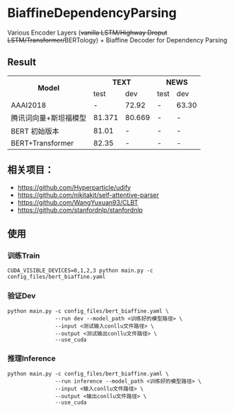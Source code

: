 # BiaffineDependencyParsing
Various Encoder Layers (~~vanilla LSTM/Highway Droput LSTM/Transformer/~~BERTology) + Biaffine Decoder for Dependency Parsing
## Result

<table><tr><th rowspan="2">Model</th><th colspan="2">TEXT</th><th colspan="2">NEWS</th></tr><tr><td>test</td><td>dev</td><td>test</td><td>dev</td></tr><tr><td>AAAI2018</td><td>-</td><td>72.92</td><td>-</td><td>63.30</td></tr><tr><td>腾讯词向量+斯坦福模型</td><td>81.371</td><td>80.669</td><td>-</td><td>-</td></tr><tr><td>BERT 初始版本</td><td>81.01</td><td>-</td><td>-</td><td>-</td></tr><tr><td>BERT+Transformer</td><td>82.35</td><td>-</td><td>-</td><td>-</td></tr></table>

## 相关项目：
- https://github.com/Hyperparticle/udify
- https://github.com/nikitakit/self-attentive-parser
- https://github.com/WangYuxuan93/CLBT
- https://github.com/stanfordnlp/stanfordnlp

## 使用
### 训练Train
```shell
CUDA_VISIBLE_DEVICES=0,1,2,3 python main.py -c config_files/bert_biaffine.yaml
```
### 验证Dev
```shell
python main.py -c config_files/bert_biaffine.yaml \
               --run dev --model_path <训练好的模型路径> \
               --input <测试输入conllu文件路径> \
               --output <测试输出conllu文件路径> \
               --use_cuda
```
### 推理Inference
```shell
python main.py -c config_files/bert_biaffine.yaml \
               --run inference --model_path <训练好的模型路径> \
               --input <输入conllu文件路径> \
               --output <输出conllu文件路径> \
               --use_cuda
```